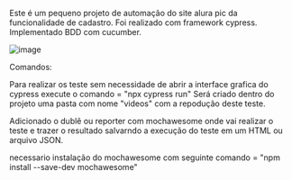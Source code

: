 
Este é um pequeno projeto de automação do site alura pic da funcionalidade de cadastro.
Foi realizado com framework cypress.
Implementado BDD com cucumber.


![image](https://github.com/WandersonNPires/Testes-Automatizados-Alura-Pic/assets/153646670/595d937c-3e71-4e4a-a5a6-621c2380e109)


Comandos:

Para realizar os teste sem necessidade de abrir a  interface grafica do cypress execute o comando = "npx cypress run" 
Será criado dentro do projeto uma pasta com nome "videos" com a repodução deste teste.

Adicionado o dublê ou reporter com mochawesome onde vai realizar o teste e trazer o resultado salvarndo a execução do teste em um HTML ou arquivo JSON.

necessario instalação do mochawesome com seguinte comando = "npm install --save-dev mochawesome"